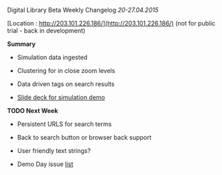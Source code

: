 Digital Library Beta Weekly Changelog
*20-27.04.2015*


[Location : http://203.101.226.186/](http://203.101.226.186/) (not for public trial - back in development)


**Summary**

* Simulation data ingested

* Clustering for in close zoom levels

* Data driven tags on search results

* [Slide deck for simulation demo](https://www.dropbox.com/sh/bha86aornpi6c3x/AADJMtsI-Fz3Yk92zo9gurm2a?dl=0)



**TODO Next Week**

* Persistent URLS for search terms

* Back to search button or browser back support

* User friendly text strings?

* Demo Day issue [list](https://docs.google.com/document/d/11gtdK6Eay-r3NSYAlLqcpUxd9WGxWpsCNaEuat87laU/edit?usp=sharing)
	



